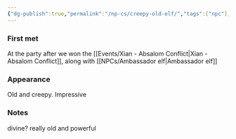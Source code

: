```yaml
---
{"dg-publish":true,"permalink":"/np-cs/creepy-old-elf/","tags":["npc"],"noteIcon":"npc","updated":"2024-01-06T09:39:54.687+01:00"}
---
```


### First met
At the party after we won the [[Events/Xian - Absalom Conflict\|Xian - Absalom Conflict]], along with [[NPCs/Ambassador elf\|Ambassador elf]]
### Appearance
Old and creepy. Impressive
### Notes
divine?
really old and powerful